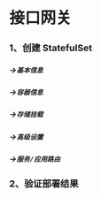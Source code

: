 # 接口网关

### 1、创建 StatefulSet

##### ->`基本信息`

##### ->`容器信息`

##### ->`存储挂载`

##### ->`高级设置`

##### ->`服务/应用路由`

### 2、验证部署结果
